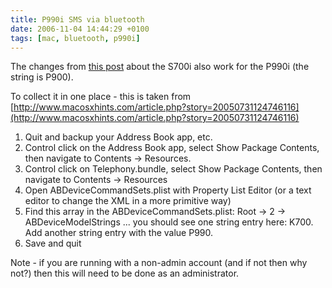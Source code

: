 ```yaml
---
title: P990i SMS via bluetooth
date: 2006-11-04 14:44:29 +0100
tags: [mac, bluetooth, p990i]
---
```


The changes from [this post](/2006/03/27/bluetooth-modem) about the S700i also work for the P990i (the string is P900).

To collect it in one place - this is taken from [http://www.macosxhints.com/article.php?story=20050731124746116](http://www.macosxhints.com/article.php?story=20050731124746116)

1.  Quit and backup your Address Book app, etc.
1.  Control click on the Address Book app, select Show Package Contents, then navigate to Contents -> Resources.
1.  Control click on Telephony.bundle, select Show Package Contents, then navigate to Contents -> Resources
1.  Open ABDeviceCommandSets.plist with Property List Editor (or a text editor to change the XML in a more primitive way)
1.  Find this array in the ABDeviceCommandSets.plist: Root -> 2 -> ABDeviceModelStrings ... you should see one string entry here: K700. Add another string entry with the value P990.
1.  Save and quit

Note - if you are running with a non-admin account (and if not then why not?) then this will need to be done as an administrator.
